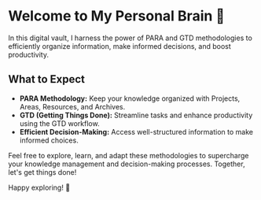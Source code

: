 # Welcome to My Personal Brain 🧠

In this digital vault, I harness the power of PARA and GTD methodologies to efficiently organize information, make informed decisions, and boost productivity.

## What to Expect
- **PARA Methodology:** Keep your knowledge organized with Projects, Areas, Resources, and Archives.
- **GTD (Getting Things Done):** Streamline tasks and enhance productivity using the GTD workflow.
- **Efficient Decision-Making:** Access well-structured information to make informed choices.

Feel free to explore, learn, and adapt these methodologies to supercharge your knowledge management and decision-making processes. Together, let's get things done!

Happy exploring! 🚀

